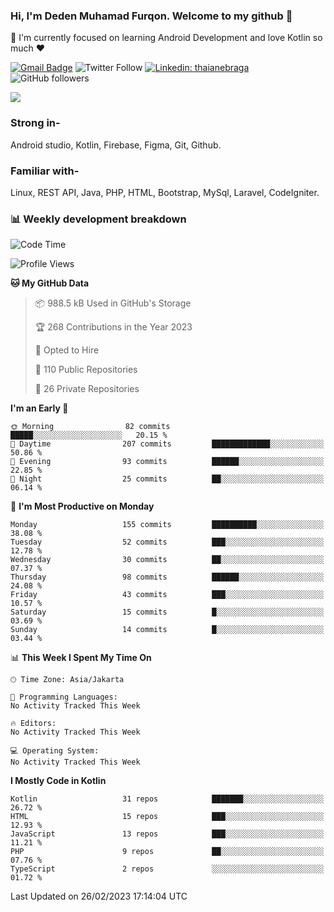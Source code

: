 ### Hi, I'm Deden Muhamad Furqon. Welcome to my github 👋

<!--
**furqoncreative/furqoncreative** is a ✨ _special_ ✨ repository because its `README.md` (this file) appears on your GitHub profile.

Here are some ideas to get you started:

- 🔭 I’m currently working on ...
- 👯 I’m looking to collaborate on ...
- 🤔 I’m looking for help with ...
- 💬 Ask me about ...
- 📫 How to reach me: ...
- 😄 Pronouns: ...
- ⚡ Fun fact: ...
-->

  🌱 I'm currently focused on learning Android Development and love Kotlin so much ❤ 

[![Gmail Badge](https://img.shields.io/badge/-furqoncreative24@gmail.com-c14438?style=flat-square&logo=Gmail&logoColor=white&link=mailto:furqoncreative24@gmail.com)](mailto:furqoncreative24@gmail.com)
![Twitter Follow](https://img.shields.io/twitter/follow/furqoncreative?label=Follow)
[![Linkedin: thaianebraga](https://img.shields.io/badge/-Deden_Muhamad_Furqon-blue?style=flat-square&logo=Linkedin&logoColor=white&link=https://www.linkedin.com/in/anmol-p-singh/)](https://www.linkedin.com/in/furqoncreative/)
![GitHub followers](https://img.shields.io/github/followers/furqoncreative?label=Follow&style=social)

<img src="https://github-readme-stats.sera5-dev.vercel.app/api?username=furqoncreative&hide=stars&show_icons=true&count_private=true&include_all_commits=true&title_color=#008080&icon_color=#008080&hide_border=true" width="">

### Strong in-

Android studio, Kotlin, Firebase, Figma, Git, Github.

### Familiar with-
Linux, REST API, Java, PHP, HTML, Bootstrap, MySql, Laravel, CodeIgniter.

### 📊 Weekly development breakdown

<!--START_SECTION:waka-->
![Code Time](http://img.shields.io/badge/Code%20Time-1%2C284%20hrs%2024%20mins-blue)

![Profile Views](http://img.shields.io/badge/Profile%20Views-1-blue)

**🐱 My GitHub Data** 

> 📦 988.5 kB Used in GitHub's Storage 
 > 
> 🏆 268 Contributions in the Year 2023
 > 
> 💼 Opted to Hire
 > 
> 📜 110 Public Repositories 
 > 
> 🔑 26 Private Repositories 
 > 
**I'm an Early 🐤** 

```text
🌞 Morning                82 commits          █████░░░░░░░░░░░░░░░░░░░░   20.15 % 
🌆 Daytime                207 commits         █████████████░░░░░░░░░░░░   50.86 % 
🌃 Evening                93 commits          ██████░░░░░░░░░░░░░░░░░░░   22.85 % 
🌙 Night                  25 commits          ██░░░░░░░░░░░░░░░░░░░░░░░   06.14 % 
```
📅 **I'm Most Productive on Monday** 

```text
Monday                   155 commits         ██████████░░░░░░░░░░░░░░░   38.08 % 
Tuesday                  52 commits          ███░░░░░░░░░░░░░░░░░░░░░░   12.78 % 
Wednesday                30 commits          ██░░░░░░░░░░░░░░░░░░░░░░░   07.37 % 
Thursday                 98 commits          ██████░░░░░░░░░░░░░░░░░░░   24.08 % 
Friday                   43 commits          ███░░░░░░░░░░░░░░░░░░░░░░   10.57 % 
Saturday                 15 commits          █░░░░░░░░░░░░░░░░░░░░░░░░   03.69 % 
Sunday                   14 commits          █░░░░░░░░░░░░░░░░░░░░░░░░   03.44 % 
```


📊 **This Week I Spent My Time On** 

```text
🕑︎ Time Zone: Asia/Jakarta

💬 Programming Languages: 
No Activity Tracked This Week

🔥 Editors: 
No Activity Tracked This Week

💻 Operating System: 
No Activity Tracked This Week
```

**I Mostly Code in Kotlin** 

```text
Kotlin                   31 repos            ███████░░░░░░░░░░░░░░░░░░   26.72 % 
HTML                     15 repos            ███░░░░░░░░░░░░░░░░░░░░░░   12.93 % 
JavaScript               13 repos            ███░░░░░░░░░░░░░░░░░░░░░░   11.21 % 
PHP                      9 repos             ██░░░░░░░░░░░░░░░░░░░░░░░   07.76 % 
TypeScript               2 repos             ░░░░░░░░░░░░░░░░░░░░░░░░░   01.72 % 
```




 Last Updated on 26/02/2023 17:14:04 UTC
<!--END_SECTION:waka-->
